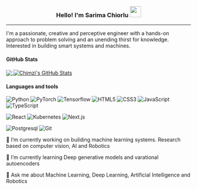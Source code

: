 <h3 align="center"> 
  Hello! I'm Sarima Chiorlu 
  <img src="https://raw.githubusercontent.com/cechiorlu/cechiorlu/main/wave.gif" width="30px">
</h3>

<!-- <p align="center">
  <a href="https://twitter.com/cechiorlu"><img src="https://raw.githubusercontent.com/cechiorlu/cechiorlu/main/twitter.png" width="40px"></a>
  <a href="https://www.medium.com/@edwin.cheal"><img src="https://raw.githubusercontent.com/cechiorlu/cechiorlu/main/medium.png" width="40px"></a>
  <a href="https://www.linkedin.com/in/chimzichiorlu/"><img src="https://raw.githubusercontent.com/cechiorlu/cechiorlu/main/linkedin.png" width="40px"></a>
</p> -->

---

I'm a passionate, creative and perceptive engineer with a hands-on approach to problem solving and an unending thirst for knowledge. Interested in building smart systems and machines. 
<!-- I write about random things that I find interesting on [blog.com](https://cechiorlu.com) -->

<!-- ![Sarima's github stats](https://github-readme-stats.vercel.app/api?username=Richiio&show_icons=true&theme=dracula&hide=stars,issues)
 -->

#### GitHub Stats

<a href="https://github.com/Richiio/Richiio">
  <img align="center" src="https://github-readme-stats.vercel.app/api/top-langs/?username=Richiio&layout=compact&hide=css,html&title_color=ffffff&text_color=c9cacc&icon_color=2bbc8a&bg_color=1d1f21&" />
</a>
<a href="https://github.com/cechiorlu/cechiorlu">
  <img align="center" src="https://github-readme-stats.vercel.app/api?username=Richiio&show_icons=true&hide=stars&line_height=24&count_private=true&title_color=ffffff&text_color=c9cacc&icon_color=2bbc8a&bg_color=1d1f21" alt="Chimzi's GitHub Stats" />
</a>
  
#### Languages and tools

![Python](https://img.shields.io/badge/-Python-%23F05032?style=flat-square&logo=python&logoColor=yellow&color=blue)
![PyTorch](https://img.shields.io/badge/-PyTorch-%23F05032?style=flat-square&logo=pyTorchn&logoColor=yellow&color=blue)
![Tensorflow](https://img.shields.io/badge/-Tensorflow-%23F05032?style=flat-square&logo=go&logoColor=blue&color=29BEB0)
![HTML5](https://img.shields.io/badge/-HTML5-%23E44D27?style=flat-square&logo=html5&logoColor=ffffff)
![CSS3](https://img.shields.io/badge/-CSS3-%231572B6?style=flat-square&logo=css3)
![JavaScript](https://img.shields.io/badge/-JavaScript-%23F7DF1C?style=flat-square&logo=javascript&logoColor=000000&labelColor=%23F7DF1C&color=%23FFCE5A)
![TypeScript](https://img.shields.io/badge/-TypeScript-007ACC?style=flat-square&logo=typescript&logoColor=white)



![React](https://img.shields.io/badge/-React-%23282C34?style=flat-square&logo=react)
![Kubernetes](https://img.shields.io/badge/-Kubernetes-007ACC?style=flat-square&logo=Kubernetes&logoColor=white)
![Next.js](https://img.shields.io/badge/-Next.js-%232c3e50?style=flat-square&logo=Nextdotjs)
<!--- ![Vue.js](https://img.shields.io/badge/-Vue.js-%232c3e50?style=flat-square&logo=vuedotjs) ---->
![Postgresql](https://img.shields.io/badge/-Postgreaql-%23F05032?style=flat-square&logo=graphql&logoColor=531e5e&color=21749c)
![Git](https://img.shields.io/badge/-Git-%23F05032?style=flat-square&logo=git&logoColor=%23ffffff)

<p> 🔭 I’m currently working on building machine learning systems. Research based on computer vision, AI and Robotics </p>
<p> 🌱 I’m currently learning Deep generative models and varational autoencoders </p>
<p> 💬 Ask me about Machine Learning, Deep Learning, Artificial Intelligence and Robotics </p>

<!-- <p align="right"><sub>Check out my full profile at <a href="https://cechiorlu.com">cechiorlu.com</a></sub></p> -->

<!--
**Richiio/Richiio** is a ✨ _special_ ✨ repository because its `README.md` (this file) appears on your GitHub profile.

Here are some ideas to get you started:

- 🔭 I’m currently working on ...
- 🌱 I’m currently learning ...
- 👯 I’m looking to collaborate on ...
- 🤔 I’m looking for help with ...
- 💬 Ask me about ...
- 📫 How to reach me: ...
- 😄 Pronouns: ...
- ⚡ Fun fact: ...
-->
